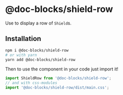 # @doc-blocks/shield-row

Use to display a row of `Shield`s.

## Installation

```sh
npm i @doc-blocks/shield-row
# or with yarn
yarn add @doc-blocks/shield-row
```

Then to use the component in your code just import it!

```js
import ShieldRow from '@doc-blocks/shield-row';
// and with css-modules
import '@doc-blocks/shield-row/dist/main.css';
```
